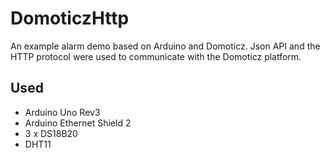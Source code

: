 # DomoticzHttp
An example alarm demo based on Arduino and Domoticz. Json API and the HTTP protocol were used to communicate with the Domoticz platform.
## Used
* Arduino Uno Rev3
* Arduino Ethernet Shield 2
* 3 x DS18B20
* DHT11
